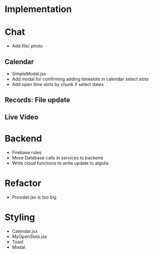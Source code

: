 # Implementation

# Chat

- Add file/ photo

## Calendar

- SimpleModal.jsx
- Add modal for confirming adding timeslots in calendar select slots
- Add open time slots by chunk if select dates

## Records: File update

## Live Video

# Backend

- Firebase rules
- Move Database calls in services to backend
- Write cloud functions to write update to algolia

# Refactor

- Provider.jsx is too big

# Styling

- Calendar.jsx
- MyOpenSlots.jsx
- Toast
- Modal
